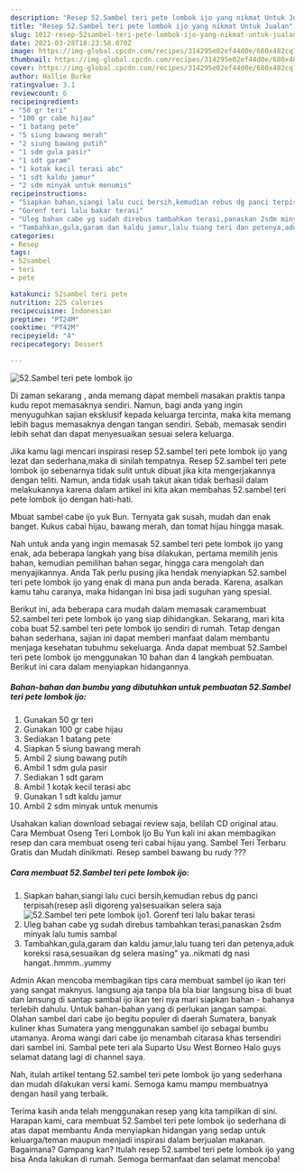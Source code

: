 ```yaml
---
description: "Resep 52.Sambel teri pete lombok ijo yang nikmat Untuk Jualan"
title: "Resep 52.Sambel teri pete lombok ijo yang nikmat Untuk Jualan"
slug: 1012-resep-52sambel-teri-pete-lombok-ijo-yang-nikmat-untuk-jualan
date: 2021-03-28T18:23:58.070Z
image: https://img-global.cpcdn.com/recipes/314295e02ef44d0e/680x482cq70/52sambel-teri-pete-lombok-ijo-foto-resep-utama.jpg
thumbnail: https://img-global.cpcdn.com/recipes/314295e02ef44d0e/680x482cq70/52sambel-teri-pete-lombok-ijo-foto-resep-utama.jpg
cover: https://img-global.cpcdn.com/recipes/314295e02ef44d0e/680x482cq70/52sambel-teri-pete-lombok-ijo-foto-resep-utama.jpg
author: Hallie Burke
ratingvalue: 3.1
reviewcount: 6
recipeingredient:
- "50 gr teri"
- "100 gr cabe hijau"
- "1 batang pete"
- "5 siung bawang merah"
- "2 siung bawang putih"
- "1 sdm gula pasir"
- "1 sdt garam"
- "1 kotak kecil terasi abc"
- "1 sdt kaldu jamur"
- "2 sdm minyak untuk menumis"
recipeinstructions:
- "Siapkan bahan,siangi lalu cuci bersih,kemudian rebus dg panci terpisah(resep asli digoreng ya)sesuaikan selera saja"
- "Gorenf teri lalu bakar terasi"
- "Uleg bahan cabe yg sudah direbus tambahkan terasi,panaskan 2sdm minyak lalu tumis sambal"
- "Tambahkan,gula,garam dan kaldu jamur,lalu tuang teri dan petenya,aduk koreksi rasa,sesuaikan dg selera masing&#34; ya..nikmati dg nasi hangat..hmmm..yummy"
categories:
- Resep
tags:
- 52sambel
- teri
- pete

katakunci: 52sambel teri pete 
nutrition: 225 calories
recipecuisine: Indonesian
preptime: "PT24M"
cooktime: "PT42M"
recipeyield: "4"
recipecategory: Dessert

---
```



![52.Sambel teri pete lombok ijo](https://img-global.cpcdn.com/recipes/314295e02ef44d0e/680x482cq70/52sambel-teri-pete-lombok-ijo-foto-resep-utama.jpg)

Di zaman  sekarang , anda memang dapat membeli masakan praktis tanpa kudu repot memasaknya sendiri. Namun, bagi anda yang ingin menyuguhkan sajian eksklusif kepada keluarga tercinta, maka kita memang lebih bagus memasaknya dengan tangan sendiri. Sebab, memasak sendiri lebih sehat dan dapat menyesuaikan sesuai selera keluarga.

Jika kamu lagi mencari inspirasi resep 52.sambel teri pete lombok ijo yang lezat dan sederhana,maka di sinilah tempatnya. Resep 52.sambel teri pete lombok ijo  sebenarnya tidak sulit untuk dibuat jika kita mengerjakannya dengan teliti. Namun, anda tidak usah takut akan tidak berhasil dalam melakukannya 
karena dalam artikel ini kita akan membahas 52.sambel teri pete lombok ijo dengan hati-hati.  

Mbuat sambel cabe ijo yuk Bun. Ternyata gak susah, mudah dan enak banget. Kukus cabai hijau, bawang merah, dan tomat hijau hingga masak.

Nah untuk anda yang ingin memasak 52.sambel teri pete lombok ijo yang enak, ada beberapa langkah yang bisa dilakukan, pertama memilih jenis bahan, kemudian pemilihan bahan segar, hingga cara mengolah dan menyajikannya. Anda Tak perlu pusing jika hendak menyiapkan 52.sambel teri pete lombok ijo yang enak di mana pun anda berada. Karena, asalkan kamu  tahu caranya, maka hidangan ini bisa jadi suguhan yang spesial.

Berikut ini, ada beberapa cara mudah dalam memasak caramembuat 52.sambel teri pete lombok ijo yang siap dihidangkan. Sekarang, mari kita coba buat 52.sambel teri pete lombok ijo sendiri di rumah. Tetap dengan bahan sederhana, sajian ini dapat memberi manfaat dalam membantu menjaga kesehatan tubuhmu sekeluarga. Anda dapat membuat 52.Sambel teri pete lombok ijo menggunakan 10 bahan dan 4 langkah pembuatan. Berikut ini cara dalam menyiapkan hidangannya.

<!--inarticleads1-->

##### Bahan-bahan dan bumbu yang dibutuhkan untuk pembuatan 52.Sambel teri pete lombok ijo:

1. Gunakan 50 gr teri
1. Gunakan 100 gr cabe hijau
1. Sediakan 1 batang pete
1. Siapkan 5 siung bawang merah
1. Ambil 2 siung bawang putih
1. Ambil 1 sdm gula pasir
1. Sediakan 1 sdt garam
1. Ambil 1 kotak kecil terasi abc
1. Gunakan 1 sdt kaldu jamur
1. Ambil 2 sdm minyak untuk menumis


Usahakan kalian download sebagai review saja, belilah CD original atau. Cara Membuat Oseng Teri Lombok Ijo Bu Yun kali ini akan membagikan resep dan cara membuat oseng teri cabai hijau yang. Sambel Teri Terbaru Gratis dan Mudah dinikmati. Resep sambel bawang bu rudy ??? 

<!--inarticleads2-->

##### Cara membuat 52.Sambel teri pete lombok ijo:

1. Siapkan bahan,siangi lalu cuci bersih,kemudian rebus dg panci terpisah(resep asli digoreng ya)sesuaikan selera saja
<img src="https://img-global.cpcdn.com/steps/6b8d27096fd9d084/160x128cq70/52sambel-teri-pete-lombok-ijo-langkah-memasak-1-foto.jpg" alt="52.Sambel teri pete lombok ijo">1. Gorenf teri lalu bakar terasi
1. Uleg bahan cabe yg sudah direbus tambahkan terasi,panaskan 2sdm minyak lalu tumis sambal
1. Tambahkan,gula,garam dan kaldu jamur,lalu tuang teri dan petenya,aduk koreksi rasa,sesuaikan dg selera masing&#34; ya..nikmati dg nasi hangat..hmmm..yummy


Admin Akan mencoba membagikan tips cara membuat sambel ijo ikan teri yang sangat maknyus. langsung aja tanpa bla bla biar langsung bisa di buat dan lansung di santap sambal ijo ikan teri nya mari siapkan bahan - bahanya terlebih dahulu. Untuk bahan-bahan yang di perlukan jangan sampai. Olahan sambel dari cabe ijo begitu populer di daerah Sumatera, banyak kuliner khas Sumatera yang menggunakan sambel ijo sebagai bumbu utamanya. Aroma wangi dari cabe ijo menambah citarasa khas tersendiri dari sambel ini. Sambal pete teri ala Suparto Usu West Borneo Halo guys selamat datang lagi di channel saya. 

Nah, itulah artikel tentang  52.sambel teri pete lombok ijo  yang sederhana dan mudah dilakukan versi kami. Semoga kamu mampu membuatnya dengan hasil yang terbaik. 

Terima kasih anda telah menggunakan resep yang kita tampilkan di sini. Harapan kami, cara membuat  52.Sambel teri pete lombok ijo sederhana di atas dapat membantu Anda menyiapkan hidangan yang sedap untuk keluarga/teman maupun menjadi inspirasi dalam berjualan makanan. Bagaimana? Gampang kan? Itulah resep 52.sambel teri pete lombok ijo yang bisa Anda lakukan di rumah. Semoga bermanfaat dan selamat mencoba!

